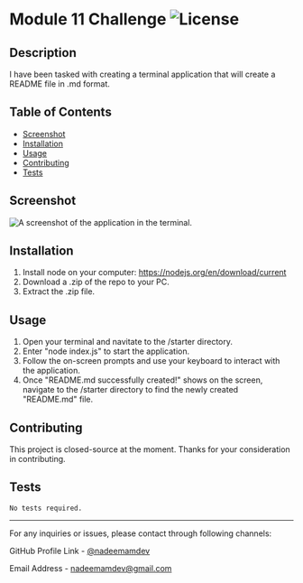 
  # Module 11 Challenge ![License](https://img.shields.io/badge/License-MIT-yellow.svg)
  
  ## Description 
  
  I have been tasked with creating a terminal application that will create a README file in .md format.
  
  ## Table of Contents 

  - [Screenshot](#screenshot)
  - [Installation](#installation)
  - [Usage](#usage)
  - [Contributing](#contributing)
  - [Tests](#tests)

  ## Screenshot

![A screenshot of the application in the terminal.](screenshot.png)
  
  ## Installation 
  
1. Install node on your computer: https://nodejs.org/en/download/current
2. Download a .zip of the repo to your PC.
3. Extract the .zip file.
  
  ## Usage 
  
1. Open your terminal and navitate to the /starter directory.
2. Enter "node index.js" to start the application.
3. Follow the on-screen prompts and use your keyboard to interact with the application.
4. Once "README.md successfully created!" shows on the screen, navigate to the /starter directory to find the newly created "README.md" file. 
  
  ## Contributing 
  
  This project is closed-source at the moment. Thanks for your consideration in contributing. 
  
  
  ## Tests 
  
  ```
  No tests required.
  ```
  

  ---
  
  For any inquiries or issues, please contact through following channels:
  
  GitHub Profile Link - [@nadeemamdev](https://github.com/nadeemamdev)
  
  Email Address - nadeemamdev@gmail.com
  
